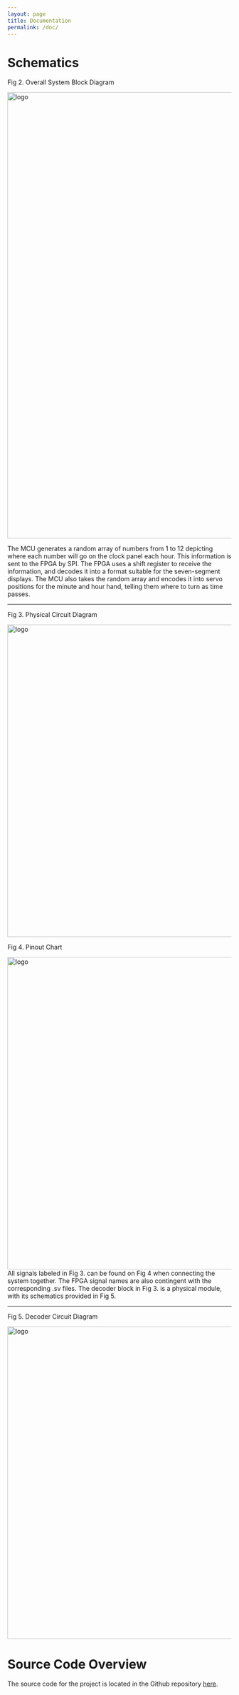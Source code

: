 ```yaml
---
layout: page
title: Documentation
permalink: /doc/
---
```


# Schematics
<!-- Include images of the schematics for your system. They should follow best practices for schematic drawings with all parts and pins clearly labeled. You may draw your schematics either with a software tool or neatly by hand. -->


Fig 2. Overall System Block Diagram
<div style="text-align: left">
  <img src="../assets/schematics/BlockDiagram.png" alt="logo" width="1000" />
</div>




The MCU generates a random array of numbers from 1 to 12 depicting where each number will go on the clock panel each hour. This information is sent to the FPGA by SPI. The FPGA uses a shift register to receive the information, and decodes it into a format suitable for the seven-segment displays. The MCU also takes the random array and encodes it into servo positions for the minute and hour hand, telling them where to turn as time passes. 
***
Fig 3. Physical Circuit Diagram 

<div style="text-align: left">
  <img src="../assets/schematics/PhysicalCircuit.png" alt="logo" width="700" />
</div>

Fig 4. Pinout Chart
<div style="text-align: left">
  <img src="../assets/schematics/Pinout.png" alt="logo" width="700" />
</div>
All signals labeled in Fig 3. can be found on Fig 4 when connecting the system together. The FPGA signal names are also contingent with the corresponding .sv files. The decoder block in Fig 3. is a physical module, with its schematics provided in Fig 5. 

***
Fig 5. Decoder Circuit Diagram
<div style="text-align: left">
  <img src="../assets/schematics/Decoder.png" alt="logo" width="700" />
</div>




# Source Code Overview
<!-- This section should include information to describe the organization of the code base and highlight how the code connects. -->

The source code for the project is located in the Github repository [here](https://github.com/joshbrake/example-project-portfolio/tree/main/src).






